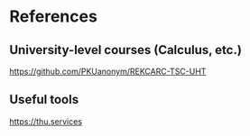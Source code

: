 # References

## University-level courses (Calculus, etc.)

https://github.com/PKUanonym/REKCARC-TSC-UHT

## Useful tools

https://thu.services

